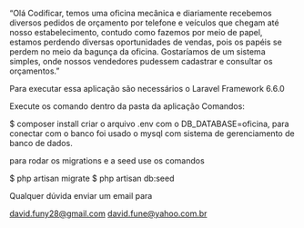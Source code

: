 
“Olá Codificar, temos uma oficina mecânica e diariamente recebemos diversos pedidos de orçamento por telefone e veículos que chegam até nosso estabelecimento, contudo como fazemos por meio de papel, estamos perdendo diversas oportunidades de vendas, pois os papéis se perdem no meio da bagunça da oficina. Gostaríamos de um sistema simples, onde nossos vendedores pudessem cadastrar e consultar os orçamentos.”


Para executar essa aplicação são necessários o Laravel Framework 6.6.0

Execute os comando dentro da pasta da aplicação Comandos:

$ composer install
 criar o arquivo .env com o DB_DATABASE=oficina,
 para conectar com o banco
 foi usado o mysql com sistema de gerenciamento de banco de dados.

 para rodar os migrations e a seed use os comandos

 $ php artisan migrate
 $ php artisan db:seed

Qualquer dúvida enviar um email para

david.funy28@gmail.com
david.fune@yahoo.com.br


